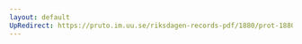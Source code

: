 ```yaml
---
layout: default
UpRedirect: https://pruto.im.uu.se/riksdagen-records-pdf/1880/prot-1880--ak--008/prot-1880--ak--008_005.pdf
---
```

